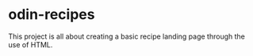 # odin-recipes
This project is all about creating a basic recipe landing page through the use of HTML.